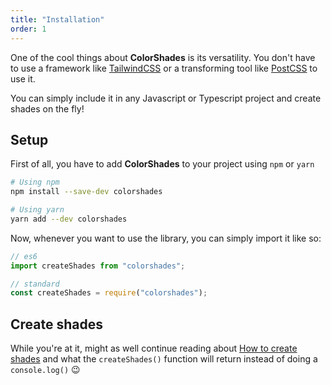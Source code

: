 ```yaml
---
title: "Installation"
order: 1
---
```


One of the cool things about **ColorShades** is its versatility. You don't have to use a framework like [TailwindCSS](https://tailwindcss.com) or a transforming tool like [PostCSS](https://postcss.org) to use it.

You can simply include it in any Javascript or Typescript project and create shades on the fly!

## Setup

First of all, you have to add **ColorShades** to your project using `npm` or `yarn`

```bash
# Using npm
npm install --save-dev colorshades

# Using yarn
yarn add --dev colorshades
```

Now, whenever you want to use the library, you can simply import it like so:

```javascript
// es6
import createShades from "colorshades";

// standard
const createShades = require("colorshades");
```

## Create shades

While you're at it, might as well continue reading about [How to create shades](/docs/getting-started/create-shades) and what the `createShades()` function will return instead of doing a `console.log()` 😉
